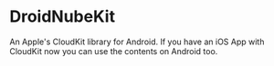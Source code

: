 # DroidNubeKit
An Apple's CloudKit library for Android. If you have an iOS App with CloudKit now you can use the contents on Android too.
